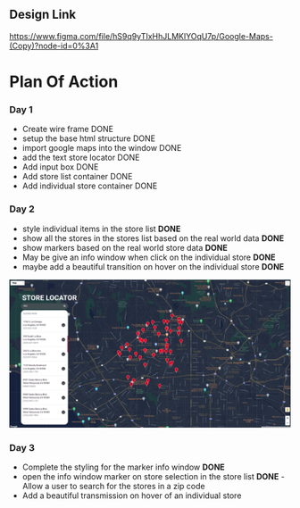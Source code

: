## Design Link


https://www.figma.com/file/hS9q9yTIxHhJLMKlYOqU7p/Google-Maps-(Copy)?node-id=0%3A1

# Plan Of Action
### Day 1
- Create wire frame DONE
- setup the base html structure DONE
- import google maps into the window DONE
- add the text store locator DONE
- Add input box DONE
- Add store list container DONE
- Add individual store container DONE
### Day 2
- style individual items in the store list <b>DONE</b>
- show all the stores in the stores list based on the real world data <b>DONE</b>
-  show markers based on the real world store data <b>DONE</b>
- May be give an info window when click on the individual store <b>DONE</b>
- maybe  add a beautiful transition on hover on the individual store <b>DONE</b>


![Image description](assets/images/googlemap-devChallenge.png)

### Day 3
 - Complete the styling for the marker info window <b>DONE</b>
  - open the info window marker on store selection in the store list <b>DONE</b>
  -Allow a user to search for the stores in a zip code
  -  Add a beautiful transmission on  hover of an individual store